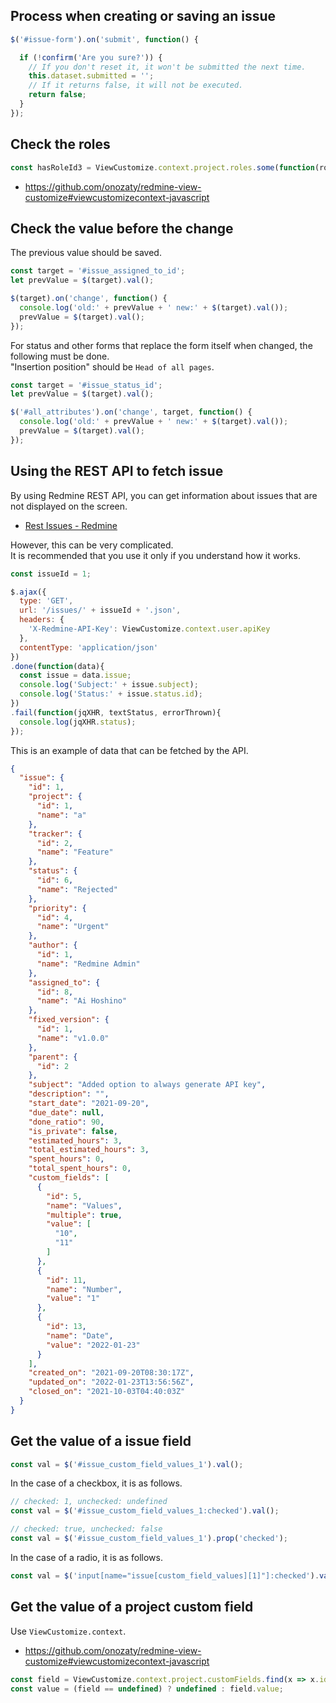 ## Process when creating or saving an issue

```javascript
$('#issue-form').on('submit', function() {

  if (!confirm('Are you sure?')) {
    // If you don't reset it, it won't be submitted the next time.
    this.dataset.submitted = '';
    // If it returns false, it will not be executed.
    return false;
  }
});
```

## Check the roles

```javascript
const hasRoleId3 = ViewCustomize.context.project.roles.some(function(role) { return role.id == 3 });
```

* https://github.com/onozaty/redmine-view-customize#viewcustomizecontext-javascript

## Check the value before the change

The previous value should be saved.

```javascript
const target = '#issue_assigned_to_id';
let prevValue = $(target).val();

$(target).on('change', function() {
  console.log('old:' + prevValue + ' new:' + $(target).val());
  prevValue = $(target).val();
});
```

For status and other forms that replace the form itself when changed, the following must be done.  
"Insertion position" should be `Head of all pages`.

```javascript
const target = '#issue_status_id';
let prevValue = $(target).val();

$('#all_attributes').on('change', target, function() {
  console.log('old:' + prevValue + ' new:' + $(target).val());
  prevValue = $(target).val();
});
```

## Using the REST API to fetch issue

By using Redmine REST API, you can get information about issues that are not displayed on the screen.

* [Rest Issues \- Redmine](https://www.redmine.org/projects/redmine/wiki/Rest_Issues)

However, this can be very complicated.  
It is recommended that you use it only if you understand how it works.

```javascript
const issueId = 1;

$.ajax({
  type: 'GET',
  url: '/issues/' + issueId + '.json',
  headers: {
    'X-Redmine-API-Key': ViewCustomize.context.user.apiKey
  },
  contentType: 'application/json'
})
.done(function(data){
  const issue = data.issue;
  console.log('Subject:' + issue.subject);
  console.log('Status:' + issue.status.id);
})
.fail(function(jqXHR, textStatus, errorThrown){
  console.log(jqXHR.status);
});
```

This is an example of data that can be fetched by the API.

```json
{
  "issue": {
    "id": 1,
    "project": {
      "id": 1,
      "name": "a"
    },
    "tracker": {
      "id": 2,
      "name": "Feature"
    },
    "status": {
      "id": 6,
      "name": "Rejected"
    },
    "priority": {
      "id": 4,
      "name": "Urgent"
    },
    "author": {
      "id": 1,
      "name": "Redmine Admin"
    },
    "assigned_to": {
      "id": 8,
      "name": "Ai Hoshino"
    },
    "fixed_version": {
      "id": 1,
      "name": "v1.0.0"
    },
    "parent": {
      "id": 2
    },
    "subject": "Added option to always generate API key",
    "description": "",
    "start_date": "2021-09-20",
    "due_date": null,
    "done_ratio": 90,
    "is_private": false,
    "estimated_hours": 3,
    "total_estimated_hours": 3,
    "spent_hours": 0,
    "total_spent_hours": 0,
    "custom_fields": [
      {
        "id": 5,
        "name": "Values",
        "multiple": true,
        "value": [
          "10",
          "11"
        ]
      },
      {
        "id": 11,
        "name": "Number",
        "value": "1"
      },
      {
        "id": 13,
        "name": "Date",
        "value": "2022-01-23"
      }
    ],
    "created_on": "2021-09-20T08:30:17Z",
    "updated_on": "2022-01-23T13:56:56Z",
    "closed_on": "2021-10-03T04:40:03Z"
  }
}
```

## Get the value of a issue field

```javascript
const val = $('#issue_custom_field_values_1').val();
```

In the case of a checkbox, it is as follows.

```javascript
// checked: 1, unchecked: undefined
const val = $('#issue_custom_field_values_1:checked').val();
```

```javascript
// checked: true, unchecked: false
const val = $('#issue_custom_field_values_1').prop('checked');
```

In the case of a radio, it is as follows.

```javascript
const val = $('input[name="issue[custom_field_values][1]"]:checked').val();
```

## Get the value of a project custom field

Use `ViewCustomize.context`.

* https://github.com/onozaty/redmine-view-customize#viewcustomizecontext-javascript

```javascript
const field = ViewCustomize.context.project.customFields.find(x => x.id == 1);
const value = (field == undefined) ? undefined : field.value;
```
